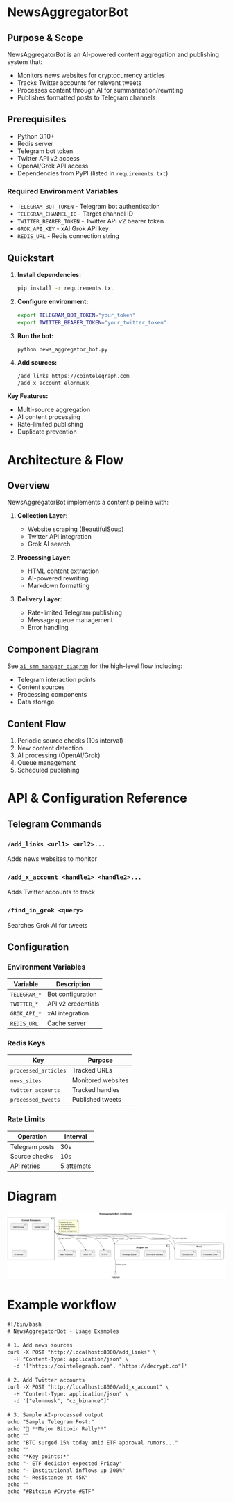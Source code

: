 # NewsAggregatorBot

## Purpose & Scope
NewsAggregatorBot is an AI-powered content aggregation and publishing system that:
- Monitors news websites for cryptocurrency articles
- Tracks Twitter accounts for relevant tweets
- Processes content through AI for summarization/rewriting
- Publishes formatted posts to Telegram channels

## Prerequisites
- Python 3.10+
- Redis server
- Telegram bot token
- Twitter API v2 access
- OpenAI/Grok API access
- Dependencies from PyPI (listed in `requirements.txt`)

### Required Environment Variables
- `TELEGRAM_BOT_TOKEN` - Telegram bot authentication
- `TELEGRAM_CHANNEL_ID` - Target channel ID
- `TWITTER_BEARER_TOKEN` - Twitter API v2 bearer token
- `GROK_API_KEY` - xAI Grok API key
- `REDIS_URL` - Redis connection string

## Quickstart
1. **Install dependencies:**
   ```bash
   pip install -r requirements.txt
   ```

2. **Configure environment:**
   ```bash
   export TELEGRAM_BOT_TOKEN="your_token"
   export TWITTER_BEARER_TOKEN="your_twitter_token"
   ```

3. **Run the bot:**
   ```bash
   python news_aggregator_bot.py
   ```

4. **Add sources:**
   ```
   /add_links https://cointelegraph.com
   /add_x_account elonmusk
   ```

**Key Features:**
- Multi-source aggregation
- AI content processing
- Rate-limited publishing
- Duplicate prevention

# Architecture & Flow

## Overview
NewsAggregatorBot implements a content pipeline with:

1. **Collection Layer**:
   - Website scraping (BeautifulSoup)
   - Twitter API integration
   - Grok AI search

2. **Processing Layer**:
   - HTML content extraction
   - AI-powered rewriting
   - Markdown formatting

3. **Delivery Layer**:
   - Rate-limited Telegram publishing
   - Message queue management
   - Error handling

## Component Diagram
See [`ai_smm_manager_diagram`](./images/diagrams/ai_smm_manager.png) for the high-level flow including:
- Telegram interaction points
- Content sources
- Processing components
- Data storage

## Content Flow
1. Periodic source checks (10s interval)
2. New content detection
3. AI processing (OpenAI/Grok)
4. Queue management
5. Scheduled publishing

# API & Configuration Reference

## Telegram Commands

### `/add_links <url1> <url2>...`
Adds news websites to monitor

### `/add_x_account <handle1> <handle2>...`
Adds Twitter accounts to track

### `/find_in_grok <query>`
Searches Grok AI for tweets

## Configuration

### Environment Variables
| Variable | Description |
|----------|-------------|
| `TELEGRAM_*` | Bot configuration |
| `TWITTER_*` | API v2 credentials |
| `GROK_API_*` | xAI integration |
| `REDIS_URL` | Cache server |

### Redis Keys
| Key | Purpose |
|-----|---------|
| `processed_articles` | Tracked URLs |
| `news_sites` | Monitored websites |
| `twitter_accounts` | Tracked handles |
| `processed_tweets` | Published tweets |

### Rate Limits
| Operation | Interval |
|-----------|---------|
| Telegram posts | 30s |
| Source checks | 10s |
| API retries | 5 attempts |

# Diagram
![ai_smm_manager.png](images/diagrams/ai_smm_manager.png)

# Example workflow
```
#!/bin/bash
# NewsAggregatorBot - Usage Examples

# 1. Add news sources
curl -X POST "http://localhost:8000/add_links" \
  -H "Content-Type: application/json" \
  -d '["https://cointelegraph.com", "https://decrypt.co"]'

# 2. Add Twitter accounts
curl -X POST "http://localhost:8000/add_x_account" \
  -H "Content-Type: application/json" \
  -d '["elonmusk", "cz_binance"]'

# 3. Sample AI-processed output
echo "Sample Telegram Post:"
echo "🚀 **Major Bitcoin Rally**"
echo ""
echo "BTC surged 15% today amid ETF approval rumors..."
echo ""
echo "*Key points:*"
echo "- ETF decision expected Friday"
echo "- Institutional inflows up 300%"
echo "- Resistance at 45K"
echo ""
echo "#Bitcoin #Crypto #ETF"
```